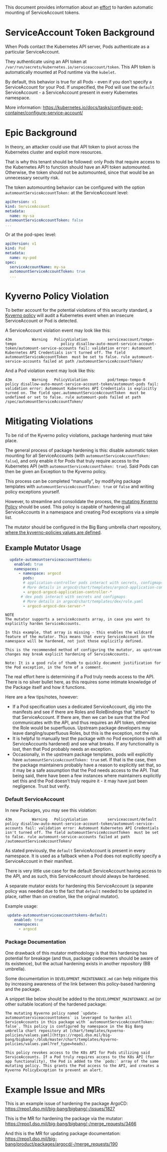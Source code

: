 This document provides information about an [effort](https://repo1.dso.mil/groups/big-bang/-/epics/146) to harden automatic mounting of ServiceAccount tokens.


# ServiceAccount Token Background
When Pods contact the Kubernetes API server, Pods authenticate as a particular ServiceAccount.

They authenticate using an API token at `/var/run/secrets/kubernetes.io/serviceaccount/token`. This API token is automatically mounted at Pod runtime via the `kubelet`.

By default, this behavior is true for all Pods - even if you don’t specify a ServiceAccount for your Pod. If unspecified, the Pod will use the `default` ServiceAccount - a ServiceAccount present in every Kubernetes namespace.

More information: https://kubernetes.io/docs/tasks/configure-pod-container/configure-service-account/


# Epic Background
In theory, an attacker could use that API token to pivot across the Kubernetes cluster and exploit more resources. 

That is why this tenant should be followed: only Pods that require access to the Kubernetes API to function should have an API token automounted. Otherwise, the token should not be automounted, since that would be an unnecessary security risk.

The token automounting behavior can be configured with the option `automountServiceAccountToken:` at the ServiceAccount level:
```yaml
apiVersion: v1
kind: ServiceAccount
metadata:
  name: my-sa
automountServiceAccountToken: false
...
```

Or at the pod-spec level:
```yaml
apiVersion: v1
kind: Pod
metadata:
  name: my-pod
spec:
  serviceAccountName: my-sa
  automountServiceAccountToken: true
  ...
```

# Kyverno Policy Violation
To better account for the potential violations of this security standard, a [Kyverno policy](https://repo1.dso.mil/big-bang/product/packages/kyverno-policies/-/blob/main/chart/templates/disallow-auto-mount-service-account-token.yaml?ref_type=heads) will audit a Kubernetes event when an insecure ServiceAccount or Pod is detected.

A ServiceAccount violation event may look like this:
```
43m         Warning   PolicyViolation         serviceaccount/tempo-tempo                    policy disallow-auto-mount-service-account-token/automount-service-accounts fail: validation error: Automount Kubernetes API Credentials isn't turned off. The field automountServiceAccountToken  must be set to false. rule automount-service-accounts failed at path /automountServiceAccountToken/
```

And a Pod violation event may look like this:
```
43m         Warning   PolicyViolation         pod/tempo-tempo-0                             policy disallow-auto-mount-service-account-token/automount-pods fail: validation error: Automount Kubernetes API Credentials is explicitly turned on. The field spec.automountServiceAccountToken  must be undefined or set to false. rule automount-pods failed at path /spec/automountServiceAccountToken/
```

# Mitigating Violations
To be rid of the Kyverno policy violations, package hardening must take place.

The general process of package hardening is this: disable automatic token mounting for all ServiceAccounts (with `automountServiceAccountToken: false`), and only enable it for Pods that truly require access to the Kubernetes API (with `automountServiceAccountToken: true`). Said Pods can then be given an Exception to the Kyverno policy.

This process can be completed “manually”, by modifying package templates with `automountServiceAccountToken: true` or `false` and writing policy exceptions yourself. 

However, to streamline and consolidate the process, the [mutating Kyverno Policy](https://repo1.dso.mil/big-bang/product/packages/kyverno-policies/-/blob/main/chart/templates/update-automountserviceaccounttokens.yaml?ref_type=heads) should be used. This policy is capable of hardening all ServiceAccounts in a namespace and creating Pod exceptions via a simple list.

The mutator should be configured in the Big Bang umbrella chart repository, [where the kyverno-policies values are defined](https://repo1.dso.mil/big-bang/bigbang/-/blob/master/chart/templates/kyverno-policies/values.yaml?ref_type=heads). 

## Example Mutator Usage
```yaml
  update-automountserviceaccounttokens:
    enabled: true
    namespaces:
      - namespace: argocd
        pods:
        # application-controller pods interact with secrets, configmaps, events, and Argo CRDs 
        # More details in argocd/chart/templates/argocd-application-controller/role.yaml
        - argocd-argocd-application-controller-*
       # dex pods interact with secrets and configmaps
        # More details in argocd/chart/templates/dex/role.yaml
        - argocd-argocd-dex-server-*
```

```
NOTE
The mutator supports a serviceAccounts array, in case you want to explicitly harden ServiceAccounts. 

In this example, that array is missing - this enables the wildcard feature of the mutator. This means that every ServiceAccount in the namespace will be hardened, not just those explicitly defined.

This is the recommended method of configuring the mutator, as upstream changes may break explicit hardening of ServiceAccounts.
```
```
Note: It is a good rule of thumb to quickly document justification for the Pod exception, in the form of a comment.
```

The real effort here is determining if a Pod truly needs access to the API. There is no silver bullet here, as this requires some intimate knowledge of the Package itself and how it functions. 

Here are a few tips/notes, however:
* If a Pod specification uses a dedicated ServiceAccount, dig into the manifests and see if there are Roles and RoleBindings that “attach” to that ServiceAccount. If there are, then we can be sure that the Pod communicates with the API, and thus requires an API token, otherwise the Role would be superfluous. Upstream package developers may leave dangling/superfluous Roles, but this is the exception, not the rule.
* It is helpful to manually test the package with no Pod exceptions (with all ServiceAccounts hardened) and see what breaks. If any functionality is lost, then that Pod probably needs an exception.
* Occasionally, in the upstream package templates, pods will explicitly have `automountServiceAccountToken: true` set. If that is the case, then the package maintainers probably have a reason to explicitly set that, so it may be a safe assumption that the Pod needs access to the API. That being said, there have been a few instances where maintainers explicitly set this and the Pod doesn’t truly require it - it may have just been negligence. Trust but verify.

### Default ServiceAccount
In new Packages, you may see this violation:
```
43m         Warning   PolicyViolation         serviceaccount/default                    policy disallow-auto-mount-service-account-token/automount-service-accounts fail: validation error: Automount Kubernetes API Credentials isn't turned off. The field automountServiceAccountToken  must be set to false. rule automount-service-accounts failed at path /automountServiceAccountToken/
```

As stated previously, the `default` ServiceAccount is present in every namespace. It is used as a fallback when a Pod does not explicitly specify a ServiceAccount in their manifest. 

There is very little use case for the default ServiceAccount having access to the API, and as such, this ServiceAccount should always be hardened. 

A separate mutator exists for hardening this ServiceAccount (a separate policy was needed due to the fact that `default` needed to be updated in place, rather than on creation, like the original mutator). 

Example usage:
```yaml
 update-automountserviceaccounttokens-default:
    enabled: true
    namespaces:
      - argocd
```

### Package Documentation
One drawback of this mutator methodology is that this hardening has potential for breakage (and thus, package codeowners should be aware of its existence), but the actual hardening exists in another repository (BB umbrella). 

Some documentation in `DEVELOPMENT_MAINTENANCE.md` can help mitigate this by increasing awareness of the link between this policy-based hardening and the package.

A snippet like below should be added to the `DEVELOPMENT_MAINTENANCE.md` (or other suitable location) of the hardened package:

```
The mutating Kyverno policy named `update-automountserviceaccounttokens` is leveraged to harden all ServiceAccounts in this package with `automountServiceAccountToken: false`. This policy is configured by namespace in the Big Bang umbrella chart repository at [chart/templates/kyverno-policies/values.yaml](https://repo1.dso.mil/big-bang/bigbang/-/blob/master/chart/templates/kyverno-policies/values.yaml?ref_type=heads).

This policy revokes access to the K8s API for Pods utilizing said ServiceAccounts. If a Pod truly requires access to the K8s API (for app functionality), the Pod is added to the `pods:` array of the same mutating policy. This grants the Pod access to the API, and creates a Kyverno PolicyException to prevent an alert.
```

# Example Issue and MRs
This is an example issue of hardening the package ArgoCD: https://repo1.dso.mil/big-bang/bigbang/-/issues/1827

This is the MR for hardening the package via the mutator: https://repo1.dso.mil/big-bang/bigbang/-/merge_requests/3466

And this is the MR for updating package documentation: https://repo1.dso.mil/big-bang/product/packages/argocd/-/merge_requests/190